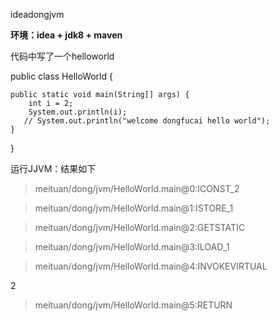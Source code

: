 

ideadongjvm


**环境：idea + jdk8 + maven**

代码中写了一个helloworld 

public class HelloWorld {

    public static void main(String[] args) {
        int i = 2;
        System.out.println(i);
       // System.out.println("welcome dongfucai hello world");
    }

}


运行JJVM：结果如下


> meituan/dong/jvm/HelloWorld.main@0:ICONST_2

> meituan/dong/jvm/HelloWorld.main@1:ISTORE_1

> meituan/dong/jvm/HelloWorld.main@2:GETSTATIC

> meituan/dong/jvm/HelloWorld.main@3:ILOAD_1

> meituan/dong/jvm/HelloWorld.main@4:INVOKEVIRTUAL

2

> meituan/dong/jvm/HelloWorld.main@5:RETURN